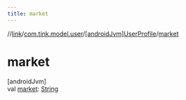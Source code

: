 ```yaml
---
title: market
---
```

//[link](../../../index.html)/[com.tink.model.user](../index.html)/[[androidJvm]UserProfile](index.html)/[market](market.html)



# market



[androidJvm]\
val [market](market.html): [String](https://kotlinlang.org/api/latest/jvm/stdlib/kotlin/-string/index.html)




